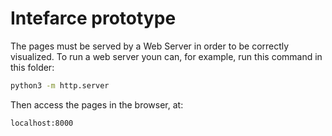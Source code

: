 # Intefarce prototype

The pages must be served by a Web Server in order to be correctly visualized. To run a web server youn can, for example, run this command in this folder:

```sh
python3 -m http.server
```

Then access the pages in the browser, at:

```sh
localhost:8000
```
